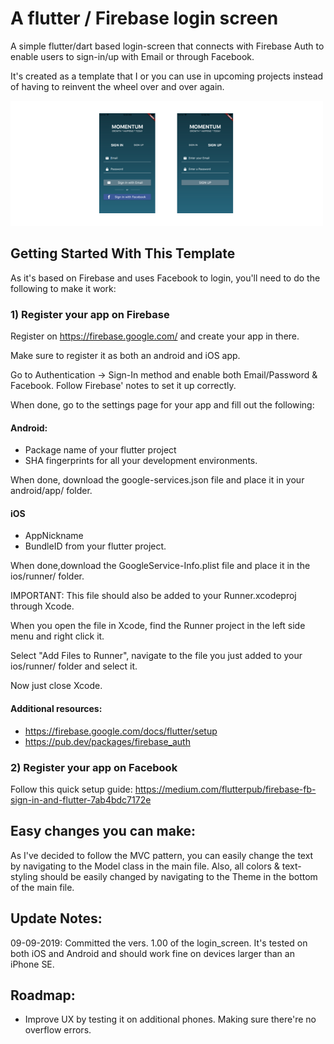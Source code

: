# A flutter / Firebase login screen

A simple flutter/dart based login-screen that connects with Firebase Auth to enable users to sign-in/up with Email or through Facebook. 

It's created as a template that I or you can use in upcoming projects instead of having to reinvent the wheel over and over again.  

![Flutter login screen](/assets/screenshots/screenshots.png?raw=true)

## Getting Started With This Template

As it's based on Firebase and uses Facebook to login, you'll need to do the following to make it work:

### 1) Register your app on Firebase

Register on https://firebase.google.com/ and create your app in there.

Make sure to register it as both an android and iOS app. 

Go to Authentication -> Sign-In method and enable both Email/Password & Facebook. Follow Firebase' notes to set it up correctly. 

When done, go to the settings page for your app and fill out the following:

#### Android: 

* Package name of your flutter project
* SHA fingerprints for all your development environments. 

When done, download the google-services.json file and place it in your android/app/ folder. 

#### iOS

* AppNickname
* BundleID from your flutter project.

When done,download the GoogleService-Info.plist file and place it in the ios/runner/ folder.

IMPORTANT: This file should also be added to your Runner.xcodeproj through Xcode.

When you open the file in Xcode, find the Runner project in the left side menu and right click it. 

Select "Add Files to Runner", navigate to the file you just added to your ios/runner/ folder and select it. 

Now just close Xcode.

#### Additional resources:

* https://firebase.google.com/docs/flutter/setup
* https://pub.dev/packages/firebase_auth

### 2) Register your app on Facebook

Follow this quick setup guide: https://medium.com/flutterpub/firebase-fb-sign-in-and-flutter-7ab4bdc7172e

## Easy changes you can make:

As I've decided to follow the MVC pattern, you can easily change the text by navigating to the Model class in the main file. Also, all colors & text-styling should be easily changed by navigating to the Theme in the bottom of the main file. 

## Update Notes:

09-09-2019: Committed the vers. 1.00 of the login_screen. It's tested on both iOS and Android and should work fine on devices larger than an iPhone SE.

## Roadmap:

* Improve UX by testing it on additional phones. Making sure there're no overflow errors. 
